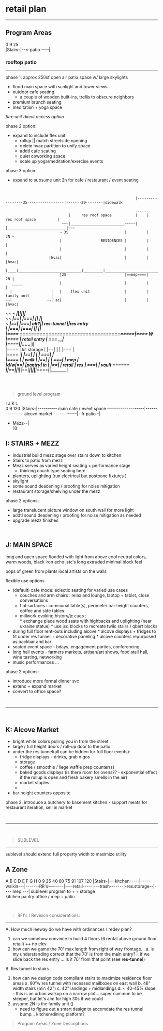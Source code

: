 

# retail plan
----------------------------

## Program Areas


0       9              25  
|Stairs-|--rr patio ----|                                                                                                           


### rooftop patio
<hr>

phase 1:
approx 250sf open air patio space w/ large skylights 
- flood main space with sunlight and tower views
- outdoor cafe seating
   - a couple of wooden built-ins, trellis to obscure neighbors
- premium brunch seating
- meditation + yoga space

*flex-unit direct access option* 

phase 2 option:
- expand to include flex unit
   - rollup || match streetside opening
   - delete hvac partition to unify space
   - addtl cafe seating
   - quiet coworking space
   - scale up yoga/meditation/exercise events

phase 3 option:
- expand to subsume unit 2n for cafe / restaurant / event seating


<br> 


                                                                |-----------------35-----------------|-------20--------|sidewalk                                                                                                                                                    
                                                                                                                                          
                                                                ------                                                       
                                 |     res roof space           |    |   res roof space          |                           
                              ~~~|_________________________~~~~~|    |___________________________|~~~                        
                             ~ 3S                          |         |                            3N ~                       
                             |                  RESIDENCES |         |                               |                       
                             |                             |         |                               |                       
                        |hvac|                             |         |                               |hvac|                  
                        |____|_____________________________|_________|_______________________________|____|                  
                             |2S                           |==mep====|                            2N |                       
       _____                 |                             |         |                               |                       
      |                  |   |    flex unit                |         |          family unit          |                       
    ~~|                ~~| ac|                             |         |                               |hvac|                  
  ~~       ___________~  |___|_____________________________|_________|_______________________________|____|                  
 ~~     |==|                                               |===|              ||                    ||                       
~     |==|                                                 |===|          alt?||  **res-tunnel**    ||res entry              
|   |===|                                                    |===|            ||                    ||                       
|====                                                             ========================================|====        W     
|====                                                             |                         retail entry  |   ===    __|     
|====_____________________________________________________________|_______________________________________|_____===__|I|     
|====                   | kit storage  |                |==|               |               |              |===         |     
|====                   |______________|            |==|   |               |               |          ===|             |     
|====                   |      | walk  |          |==|                     |               |       ===|   |   mep      |     
|d/w|==|                |pantry|  in   |        |==|                       | retail  | res |     ===|     |  vault   ======  
|_____|==|______________|______|_______|______|==|_________|_______________|_________|_____|___|====|_____|____________|     

<br>
<br>


> ground level program

   I                         J                                                         K                       L                                            
0       9                                                                                                             120
|Stairs-|---------- main cafe / event space -------------------|--------------- alcove market ------------|- fr patio -| 
 + Mezz--|                                                                 
        10

## I: STAIRS + MEZZ
- industrial build mezz stage over stairs down to kitchen
- Stairs to patio from mezz 
- Mezz serves as varied height seating + performance stage
   - thinking couch type seating here
- planters, uplighting (run electrical but postpone fixtures )
- skylight
- some sound deadening / proofing for noise mitigation
- restaurant storage/shelving under the mezz

phase 2 options:
- large translucent picture window on south wall for more light
- addtl sound deadening / proofing for noise mitigation as needed
- upgrade mezz finishes



<br>



## J: MAIN SPACE
long and open space flooded with light from above
cool neutral colors, warm woods, black iron
echo jstc's long extruded minimal block feel

pops of green from plants
local artists on the walls

flexible use options
- (default) cafe mode: eclectic seating for varied use cases 
   - couches and arm chairs : relax and lounge, laptop + tablet, close conversations
   - flat surfaces : communal table(s), perimeter bar height counters, coffee and side tables
   - millwork evoking history/jc cues :  
         * exchange place wood seats with highbacks and uplighting (near ukraine statue)
         * use jsq blocks to recreate twilo stairs / qbert blocks
- during full floor rent-outs including alcove
      * alcove displays + fridges to fit under res tunnel + decorative paneling
      * alcove counters repurposed as backbar and bar
- seated event space - bdays, engagement parties, conferencing
- long hall events - farmers markets, artisan/art shows, food stall hall, wine tasting, networking
- music performances ...


phase 2 options:
- introduce more formal dinner svc
- extend + expand market
- convert to office space?


<br>
<hr>
<br>


## K: Alcove Market
- bright white colors pulling you in from the street
- large  / full height doors / roll-up door to the patio
- under the res tunnel(all can be hidden for full floor events):
   - fridge displays - drinks, grab n gos
   - storage
   - coffee / smoothie / liege waffle prep counter(s)
   - baked goods displays (is there room for ovens?? - exponential effect if the rollup is open and fresh bakery smells in the air)
   - market staples
   - 
- bar height counters opposite 



phase 2:
introduce a butchery to basement kitchen - support meats for restaurant iteration, sell in market




<br>
<hr>
<br>






> SUBLEVEL
<hr>
sublevel should extend full property width to maximize utility


## A Zone


   A          B                 C            D                 E              F             G                  H
0       9               25            40                  60              75              91             107          120 
|Stairs-|---kitchen-----|-----walkin---|-------RR's--------|----retail-----|---trash-------|-res.storage--|---- mep ---|            sublevel program
   to                         +                +                storage      
kitchen                     pantry            office           / mep
   +
 patio





<br>

>RFI's / Revision considerations:
<hr>

A. How much leeway do we have with ordinances / redev plan?
   1. can we somehow  convince to build 4 floors (6 rental above ground floor retail) ++ no elev
   2. how can we game the 70' max length from right of way frontage... 
      a. is my understanding correct that the 70' is from the main entry?
         i. if we slide back the res entry ... is it 70' from that point (see **res-tunnel**)


B. Res tunnel to stairs 
   1. how can we design code compliant stairs to maximize residence floor areas
      a. 60"w res tunnel with recessed mailboxes on east wall
      b. 48" width stairs (min 42") 
      c. 42" landings + midlandings
      d. ~ 40-45% slope - this is an urban walkup on a narrow plot... super common to be steeper, but let's aim for high 30s if we could
   2. assume 2N is the family unit ()
         - need to figure out a smart design to accomdate the res tunnel bump... kitchen/dining platform?
   




> Program Areas / Zone Descriptions





